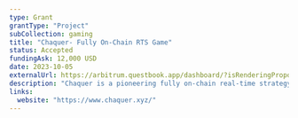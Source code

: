 ```yaml
---
type: Grant
grantType: "Project"
subCollection: gaming
title: "Chaquer- Fully On-Chain RTS Game"
status: Accepted
fundingAsk: 12,000 USD
date: 2023-10-05
externalUrl: https://arbitrum.questbook.app/dashboard/?isRenderingProposalBody=true&proposalId=0x469&chainId=10&role=community&grantId=0xbf93fc6825b5e9ba9a3d7fcf3d14cdfcf3b4c734
description: "Chaquer is a pioneering fully on-chain real-time strategy game, offering financial security, composability, interoperability, and a sovereign economy."
links:
  website: "https://www.chaquer.xyz/"
---
```

